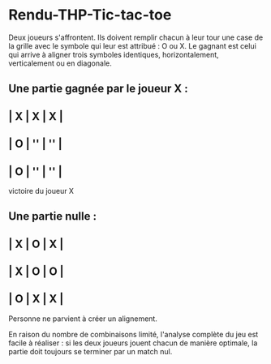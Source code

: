 # Rendu-THP-Tic-tac-toe


Deux joueurs s'affrontent. Ils doivent remplir chacun à leur tour une case de la grille avec le symbole qui leur est attribué : O ou X.
Le gagnant est celui qui arrive à aligner trois symboles identiques, horizontalement, verticalement ou en diagonale.

Une partie gagnée par le joueur X :
-------------
| X | X | X |
-------------
| O | '' | '' |
-------------
| O | '' | '' |
-------------

victoire du joueur X

Une partie nulle :
-------------
| X | O | X |
-------------
| X | O | O |
-------------
| O | X | X |
-------------

Personne ne parvient à créer un alignement.

En raison du nombre de combinaisons limité, l'analyse complète du jeu est facile à réaliser : si les deux joueurs jouent chacun de manière
optimale, la partie doit toujours se terminer par un match nul.
